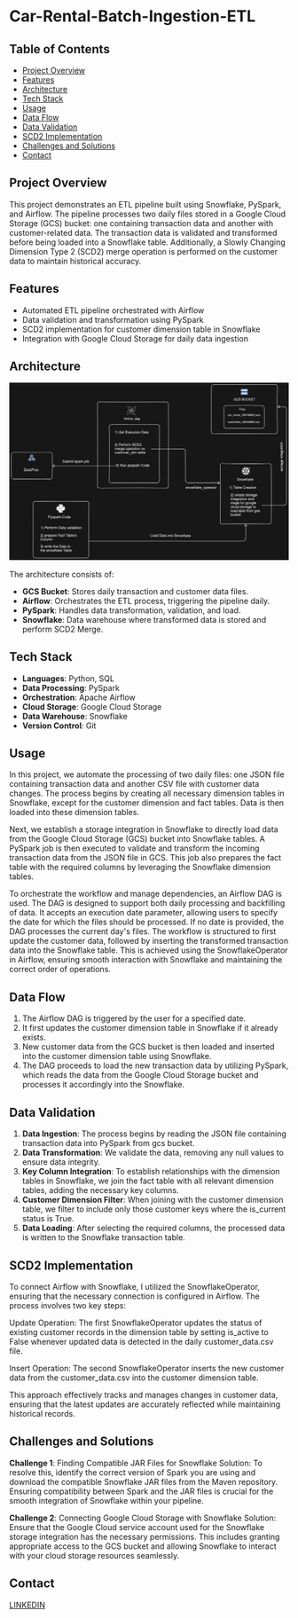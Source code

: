 
# Car-Rental-Batch-Ingestion-ETL

## Table of Contents
- [Project Overview](#project-overview)
- [Features](#features)
- [Architecture](#architecture)
- [Tech Stack](#tech-stack)
- [Usage](#usage)
- [Data Flow](#data-flow)
- [Data Validation](#data-validation)
- [SCD2 Implementation](#scd2-implementation)
- [Challenges and Solutions](#challenges-and-solutions)
- [Contact](#contact)
## Project Overview
This project demonstrates an ETL pipeline built using Snowflake, PySpark, and Airflow. The pipeline processes two daily files stored in a Google Cloud Storage (GCS) bucket: one containing transaction data and another with customer-related data. The transaction data is validated and transformed before being loaded into a Snowflake table. Additionally, a Slowly Changing Dimension Type 2 (SCD2) merge operation is performed on the customer data to maintain historical accuracy.

## Features
- Automated ETL pipeline orchestrated with Airflow
- Data validation and transformation using PySpark
- SCD2 implementation for customer dimension table in Snowflake
- Integration with Google Cloud Storage for daily data ingestion

## Architecture
![Architecture Diagram](./screenshots/Architecture_diagram.png)

The architecture consists of:
- **GCS Bucket**: Stores daily transaction and customer data files.
- **Airflow**: Orchestrates the ETL process, triggering the pipeline daily.
- **PySpark**: Handles data transformation, validation, and load.
- **Snowflake**: Data warehouse where transformed data is stored and perform SCD2 Merge.

## Tech Stack
- **Languages**: Python, SQL
- **Data Processing**: PySpark
- **Orchestration**: Apache Airflow
- **Cloud Storage**: Google Cloud Storage
- **Data Warehouse**: Snowflake
- **Version Control**: Git

## Usage
In this project, we automate the processing of two daily files: one JSON file containing transaction data and another CSV file with customer data changes. The process begins by creating all necessary dimension tables in Snowflake, except for the customer dimension and fact tables. Data is then loaded into these dimension tables.

Next, we establish a storage integration in Snowflake to directly load data from the Google Cloud Storage (GCS) bucket into Snowflake tables. A PySpark job is then executed to validate and transform the incoming transaction data from the JSON file in GCS. This job also prepares the fact table with the required columns by leveraging the Snowflake dimension tables.

To orchestrate the workflow and manage dependencies, an Airflow DAG is used. The DAG is designed to support both daily processing and backfilling of data. It accepts an execution date parameter, allowing users to specify the date for which the files should be processed. If no date is provided, the DAG processes the current day's files. The workflow is structured to first update the customer data, followed by inserting the transformed transaction data into the Snowflake table. This is achieved using the SnowflakeOperator in Airflow, ensuring smooth interaction with Snowflake and maintaining the correct order of operations.

## Data Flow
1. The Airflow DAG is triggered by the user for a specified date.
2. It first updates the customer dimension table in Snowflake if it already exists.
3. New customer data from the GCS bucket is then loaded and inserted into the customer dimension table using Snowflake.
4. The DAG proceeds to load the new transaction data by utilizing PySpark, which reads the data from the Google Cloud Storage bucket and processes it accordingly into the Snowflake.

## Data Validation

1. **Data Ingestion**: The process begins by reading the JSON file containing transaction data into PySpark from gcs bucket.
2. **Data Transformation**: We validate the data, removing any null values to ensure data integrity.
3. **Key Column Integration**: To establish relationships with the dimension tables in Snowflake, we join the fact table with all relevant dimension tables, adding the necessary key columns.
4. **Customer Dimension Filter**: When joining with the customer dimension table, we filter to include only those customer keys where the is_current status is True.
5. **Data Loading**: After selecting the required columns, the processed data is written to the Snowflake transaction table.

## SCD2 Implementation
To connect Airflow with Snowflake, I utilized the SnowflakeOperator, ensuring that the necessary connection is configured in Airflow. The process involves two key steps:

Update Operation: The first SnowflakeOperator updates the status of existing customer records in the dimension table by setting is_active to False whenever updated data is detected in the daily customer_data.csv file.

Insert Operation: The second SnowflakeOperator inserts the new customer data from the customer_data.csv into the customer dimension table.

This approach effectively tracks and manages changes in customer data, ensuring that the latest updates are accurately reflected while maintaining historical records.

## Challenges and Solutions
**Challenge 1**: Finding Compatible JAR Files for Snowflake
Solution: To resolve this, identify the correct version of Spark you are using and download the compatible Snowflake JAR files from the Maven repository. Ensuring compatibility between Spark and the JAR files is crucial for the smooth integration of Snowflake within your pipeline.

**Challenge 2**: Connecting Google Cloud Storage with Snowflake
Solution: Ensure that the Google Cloud service account used for the Snowflake storage integration has the necessary permissions. This includes granting appropriate access to the GCS bucket and allowing Snowflake to interact with your cloud storage resources seamlessly.

## Contact
<a href="https://www.linkedin.com/in/omkar-desai-0075a7192/">LINKEDIN</a>
